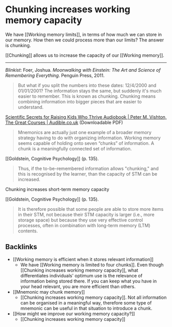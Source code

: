 # Chunking increases working memory capacity
We have [[Working memory limits]], in terms of how much we can store in our memory. How then we could process more than our limits? The answer is chunking.

[[Chunking]] allows us to increase the capacity of our [[Working memory]].

- - -
*Blinkist*: Foer, Joshua. *Moonwalking with Einstein: The Art and Science of Remembering Everything*. Penguin Press, 2011.
> But what if you split the numbers into these dates: 12/4/2000 and 01/01/2001? The information stays the same, but suddenly it's much easier to remember. This is known as chunking. Chunking means combining information into bigger pieces that are easier to understand.

[Scientific Secrets for Raising Kids Who Thrive Audiobook | Peter M. Vishton, The Great Courses | Audible.co.uk](https://www.audible.co.uk/pd/Scientific-Secrets-for-Raising-Kids-Who-Thrive-Audiobook/B00IB12F0S)  (Downloadable PDF)
> Mnemonics are actually just one example of a broader memory strategy having to do with organizing information. Working memory seems capable of holding onto seven “chunks” of information. A chunk is a meaningfully connected set of information. 

[[Goldstein, Cognitive Psychology]] (p. 135).
> Thus, if the to-be-remembered information allows "chunking," and this is recognised by the learner, than the capacity of STM can be increased.

 Chunking increases short-term memory capacity

[[Goldstein, Cognitive Psychology]] (p. 135).
> It is therefore possible that some people are able to store more items in their STM, not because their STM capacity is larger (i.e., more storage space) but because they use very effective control processes, often in combination with long-term memory (LTM) contents.

## Backlinks
* [[Working memory is efficient when it stores relevant information]]
	* We have [[Working memory is limited to four chunks]]. Even though [[Chunking increases working memory capacity]], what differentiates individuals' optimum use is the relevance of information being stored there. If you can keep what you have in your head relevant, you are more efficient than others.
* [[Mnemonic may chunk memory]]
	* [[Chunking increases working memory capacity]]. Not all information can be organised in a meaningful way, therefore some type of mnemonic can be useful in that situation to introduce a chunk.
* [[How might we improve our working memory capacity?]]
	* [[Chunking increases working memory capacity]]

<!-- #evergreen -->

<!-- {BearID:6BF34507-2276-4E33-B741-8A0F637CC7CF-88256-0001834B55F822EA} -->
